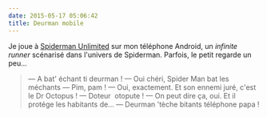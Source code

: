 ```yaml
---
date: 2015-05-17 05:06:42
title: Deurman mobile
---
```


Je joue à [Spiderman Unlimited](http://www.gameloft.com/minisites/spidermanunlimited-us/) sur mon téléphone Android, un _infinite  runner_ scénarisé dans l'univers de Spiderman. Parfois, le petit regarde un peu...

> — A bat' échant ti deurman !
> — Oui chéri, Spider Man bat les méchants
> — Pim, pam !
> — Oui, exactement. Et son ennemi juré, c'est le Dr Octopus !
> — Doteur  otopute !
> — On peut dire ça, oui. Et il protége les habitants de...
> — Deurman 'tèche bitants téléphone papa !

